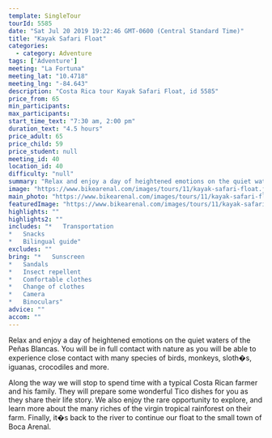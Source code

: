 ```yaml
---
template: SingleTour
tourId: 5585
date: "Sat Jul 20 2019 19:22:46 GMT-0600 (Central Standard Time)"
title: "Kayak Safari Float"
categories: 
  - category: Adventure
tags: ['Adventure']
meeting: "La Fortuna"
meeting_lat: "10.4718"
meeting_lng: "-84.643"
description: "Costa Rica tour Kayak Safari Float, id 5585"
price_from: 65
min_participants: 
max_participants: 
start_time_text: "7:30 am, 2:00 pm"
duration_text: "4.5 hours"
price_adult: 65
price_child: 59
price_student: null
meeting_id: 40
location_id: 40
difficulty: "null"
summary: "Relax and enjoy a day of heightened emotions on the quiet waters of the Pe�as Blancas."
image: "https://www.bikearenal.com/images/tours/11/kayak-safari-float.jpg"
main_photo: "https://www.bikearenal.com/images/tours/11/kayak-safari-float.jpg"
featuredImage: "https://www.bikearenal.com/images/tours/11/kayak-safari-float.jpg"
highlights: ""
highlights2: ""
includes: "*   Transportation
*   Snacks
*   Bilingual guide"
excludes: ""
bring: "*   Sunscreen
*   Sandals
*   Insect repellent
*   Comfortable clothes
*   Change of clothes
*   Camera
*   Binoculars"
advice: ""
accom: ""
---
```

Relax and enjoy a day of heightened emotions on the quiet waters of the Peñas Blancas. You will be in full contact with nature as you will be able to experience close contact with many species of birds, monkeys, sloth�s, iguanas, crocodiles and more.

Along the way we will stop to spend time with a typical Costa Rican farmer and his family. They will prepare some wonderful Tico dishes for you as they share their life story. We also enjoy the rare opportunity to explore, and learn more about the many riches of the virgin tropical rainforest on their farm. Finally, it�s back to the river to continue our float to the small town of Boca Arenal.